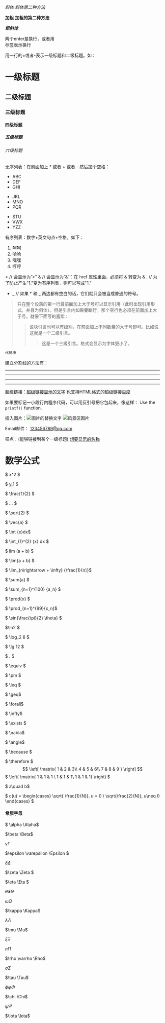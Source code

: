 *斜体*
_斜体第二种方法_

**加粗**
__加粗的第二种方法__


___粗斜体___


两个enter是换行，或者用</br>标签表示换行


用一行的=或者-表示一级标题和二级标题。如：
# 一级标题
## 二级标题
### 三级标题
#### 四级标题
##### 五级标题
###### 六级标题


无序列表：在前面加上 * 或者 + 或者 - 然后加个空格：
* ABC
* DEF
* GHI

+ JKL
+ MNO
+ PQR

- STU
- VWX
- YZZ


有序列表：数字+英文句点+空格。如下：
1. 呵呵
2. 哈哈
3. 嘿嘿
4. 哼哼

&lt;   // 会显示为”<“
&amp;  // 会显示为”&“：在 href 属性里面，必须将 & 转变为 &amp;
\.     // 为了防止产生"1."变为有序列表，则可以写成"1\."

 * _   // 如果 * 和 _ 两边都有空白的话，它们就只会被当成普通的符号。

>只在整个段落的第一行最前面加上大于号可以显示引用（此时出现引用形式，并且为斜体）。但是引言内如果要断行，那个空行也必须在前面加上大于号。就像下面写的酱紫：
>>区块引言也可以有级别，在前面加上不同数量的大于号即可。比如说这就是一个二级引言。
>>
>>>这是一个三级引言。格式会显示为字体更小了。

```C++
代码块
```


建立分割线的方法有：
* * *
*****
- - -
-------------------


超级链接：[超级链接显示的文字](超级链接的网址，可以是绝对路径、相对路径)
也支持HTML格式的超级链接<a href="https://www.baidu.com/">百度</a>


如果要标记一小段行内程序代码，可以用反引号把它包起来，像这样：
Use the `printf()` function.

插入图片：![图片的替换文字](图片的地址或路径)
![风景区图片](/Snip20160202_227.png)


Email邮件：
<123456789@qq.com>

锚点：(能够链接到某个一级标题)
[想要显示的名称](#锚点的名称)



# 数学公式

$ x^2 $ 

$ y_1 $

$ \frac{1}{2} $

$ ... $

$ \sqrt{2} $

$ \vec{a} $

$ \int {x}dx$

$ \int_{1}^{2} {x} dx $

$ lim (a + b) $

$ \lim{a + b} $

$ \lim_{n\rightarrow + \infty} {\frac{1}{n}}$

$ \sum{a} $

$ \sum_{n=1}^{100} {a_n} $

$ \prod{x} $

$ \prod_{n=1}^{99}{x_n}$

$ \sin{\frac{\pi}{2} \theta} $

$\ln2 $

$ \log_2 8 $

$ \lg 12 $

$ . $ 

$ \equiv $

$ \pm $

$ \leq $

$ \geq$

$ \forall$

$ \infty$

$ \exists $

$ \nabla$

$ \angle$

$ \because $

$ \therefore $
$$
\left[ \matrix{
1 & 2 & 3\\
4 & 5 & 6\\
7 & 8 & 9
}
\right]
$$
$ \left( \matrix{ 1 & 1 & 1 \\ 1 & 1 & 1\\ 1 & 1 & 1} \right) $

$ a\quad b$

$ c(u) = \begin{cases} \sqrt{ \frac{1}{N}}, u = 0 \\ \sqrt{\frac{2}{N}}, u\neq 0 \end{cases} $

#### 希腊字母

$ \alpha \Alpha$

$\beta \Beta$

$\gamma \Gamma$

$\epsilon \varepsilon \Epsilon $

$\delta \Delta$

$\zeta \Zeta $

$\eta \Eta $

$\theta \vartheta \Theta$

$\omega \Omega$

$\kappa \Kappa$

$\lambda \Lambda$

$\mu \Mu$

$\xi \Xi$

$\pi \Pi$

$\rho \varrho \Rho$

$\sigma \Sigma$

$\tau \Tau$

$\phi \varphi \Phi$

$\chi \Chi$

$\psi \Psi$

$\iota \Iota$



